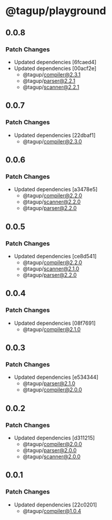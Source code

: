 # @tagup/playground

## 0.0.8

### Patch Changes

- Updated dependencies [6fcaed4]
- Updated dependencies [00acf2e]
  - @tagup/compiler@2.3.1
  - @tagup/parser@2.2.1
  - @tagup/scanner@2.2.1

## 0.0.7

### Patch Changes

- Updated dependencies [22dbaf1]
  - @tagup/compiler@2.3.0

## 0.0.6

### Patch Changes

- Updated dependencies [a3478e5]
  - @tagup/compiler@2.2.0
  - @tagup/scanner@2.2.0
  - @tagup/parser@2.2.0

## 0.0.5

### Patch Changes

- Updated dependencies [ce8d541]
  - @tagup/compiler@2.2.0
  - @tagup/scanner@2.1.0
  - @tagup/parser@2.2.0

## 0.0.4

### Patch Changes

- Updated dependencies [08f7691]
  - @tagup/compiler@2.1.0

## 0.0.3

### Patch Changes

- Updated dependencies [e534344]
  - @tagup/parser@2.1.0
  - @tagup/compiler@2.0.0

## 0.0.2

### Patch Changes

- Updated dependencies [d311215]
  - @tagup/compiler@2.0.0
  - @tagup/parser@2.0.0
  - @tagup/scanner@2.0.0

## 0.0.1

### Patch Changes

- Updated dependencies [22c0201]
  - @tagup/compiler@1.0.4
